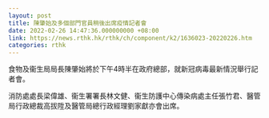 ```yaml
---
layout: post
title: 陳肇始及多個部門官員稍後出席疫情記者會
date: 2022-02-26 14:47:36.000000000 +08:00
link: https://news.rthk.hk/rthk/ch/component/k2/1636023-20220226.htm
categories: rthk
---
```


食物及衞生局局長陳肇始將於下午4時半在政府總部，就新冠病毒最新情況舉行記者會。

消防處處長梁偉雄、衞生署署長林文健、衞生防護中心傳染病處主任張竹君、醫管局行政總裁高拔陞及醫管局總行政經理劉家獻亦會出席。
